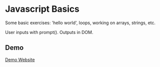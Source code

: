 # Javascript Basics

Some basic exercises: 'hello world', loops, working on arrays, strings, etc.

User inputs with prompt().
Outputs in DOM.


## Demo

[Demo Website](https:bit.ly/3TfRBud)


